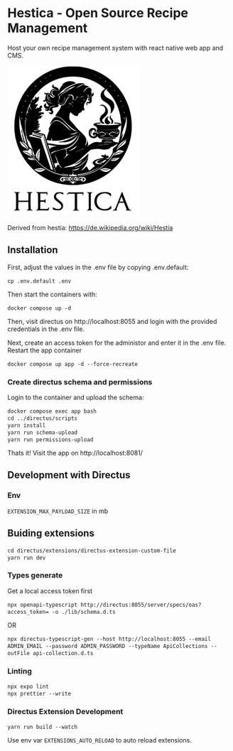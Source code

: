 # Hestica - Open Source Recipe Management
Host your own recipe management system with react native web app and CMS.

<img src="./react-native/assets/hestica.png" width="300" height="340">

Derived from hestia: https://de.wikipedia.org/wiki/Hestia

## Installation
First, adjust the values in the .env file by copying .env.default:
```
cp .env.default .env
```

Then start the containers with:

```
docker compose up -d
```

Then, visit directus on http://localhost:8055
and login with the provided credentials in the .env file.

Next, create an access token for the administor and enter it in the .env file. Restart the app container

```
docker compose up app -d --force-recreate
```

### Create directus schema and permissions
Login to the container and upload the schema:
```
docker compose exec app bash
cd ../directus/scripts
yarn install
yarn run schema-upload
yarn run permissions-upload
```

Thats it! Visit the app on http://localhost:8081/
## Development with Directus
### Env
`EXTENSION_MAX_PAYLOAD_SIZE` in mb

## Buiding extensions
```
cd directus/extensions/directus-extension-custom-file
yarn run dev
```

### Types generate
Get a local access token first
```
npx openapi-typescript http://directus:8055/server/specs/oas?access_token= -o ./lib/schema.d.ts
```

OR

```
npx directus-typescript-gen --host http://localhost:8055 --email ADMIN_EMAIL --password ADMIN_PASSWORD --typeName ApiCollections --outFile api-collection.d.ts
```

### Linting
```
npx expo lint
npx prettier --write
```

### Directus Extension Development
```
yarn run build --watch
```

Use env var `EXTENSIONS_AUTO_RELOAD` to auto reload extensions.